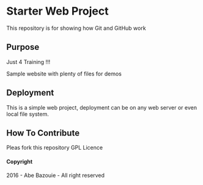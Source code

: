 # Starter Web Project

This repository is for showing how Git and GitHub work

## Purpose
Just 4 Training !!!

Sample website with plenty of files for demos

## Deployment
This is a simple web project, deployment can be on any web server or even local file system.

## How To Contribute
Pleas fork this repository
GPL Licence 

#### Copyright
2016 - Abe Bazouie - All right reserved
